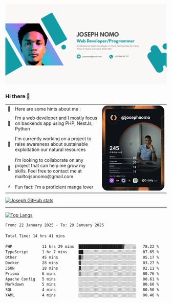 ![Banner of my profile!](/Joseph_NOMO_NEW.png "Banner")

### Hi there 👋

<!--- | --  | 👋  | Here are some hints about me :                                                                                                 | <td rowspan=6><img src="/devcard.svg" width="400" alt="Joseph NOMO's Dev Card"/></td> |
| --- | --- | ------------------------------------------------------------------------------------------------------------------------------ | ------------------------------------------------------------------------------------- |
| --  | 🔭  | I’m a web developer and I mostly focus on backends app using PHP, NestJs, Python                                               |
| --  | 🦁  | I'm currently working on a project to raise awareness about sustainable exploitation our natural resources                     |
| --  | 👯  | I’m looking to collaborate on any project that can help me grow my skills. Feel free to contact me at mailto:jspnomo@gmail.com |
| --  | ⚡  | Fun fact: I'm a proficient manga lover                                                                                         |
--->

<table>
    <tr>
        <td width="1%">👋</td>
        <td width="55%">Here are some hints about me :</td>
        <td rowspan=6 width="44%"><img src="/devcard.svg" width="400" alt="Joseph NOMO's Dev Card"/></td>
    </tr>
    <tr>
        <td>🔭</td>
        <td>I’m a web developer and I mostly focus on backends app using PHP, NestJs, Python</td>
    </tr>
    <tr>
        <td>🦁</td>
        <td>I'm currently working on a project to raise awareness about sustainable exploitation our natural resources</td>
    </tr>
    <tr>
        <td>👯</td>
        <td>I’m looking to collaborate on any project that can help me grow my skills. Feel free to contact me at mailto:jspnomo@gmail.com</td>
    </tr>
    <tr>
        <td>⚡</td>
        <td>Fun fact: I'm a proficient manga lover</td>
    </tr>

</table>

[![Joseph GitHub stats](https://github-readme-stats-seven-sigma-53.vercel.app/api?username=Jspascal)](https://github.com/Jspascal/github-readme-stats)

---

[![Top Langs](https://github-readme-stats-seven-sigma-53.vercel.app/api/top-langs/?username=Jspascal&layout=compact)](https://github.com/Jspascal/github-readme-stats)

<!--START_SECTION:waka-->

```txt
From: 22 January 2025 - To: 29 January 2025

Total Time: 14 hrs 41 mins

PHP             11 hrs 29 mins  ███████████████████▓░░░░░   78.22 %
TypeScript      1 hr 7 mins     ██░░░░░░░░░░░░░░░░░░░░░░░   07.65 %
Other           45 mins         █▒░░░░░░░░░░░░░░░░░░░░░░░   05.17 %
Docker          28 mins         ▓░░░░░░░░░░░░░░░░░░░░░░░░   03.27 %
JSON            18 mins         ▓░░░░░░░░░░░░░░░░░░░░░░░░   02.11 %
Prisma          6 mins          ▒░░░░░░░░░░░░░░░░░░░░░░░░   00.76 %
Apache Config   5 mins          ░░░░░░░░░░░░░░░░░░░░░░░░░   00.61 %
Markdown        5 mins          ░░░░░░░░░░░░░░░░░░░░░░░░░   00.60 %
SQL             4 mins          ░░░░░░░░░░░░░░░░░░░░░░░░░   00.50 %
YAML            4 mins          ░░░░░░░░░░░░░░░░░░░░░░░░░   00.46 %
```

<!--END_SECTION:waka-->
